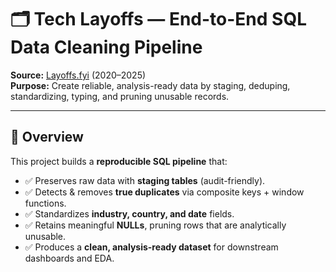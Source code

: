 # 🗂️ Tech Layoffs — End-to-End SQL Data Cleaning Pipeline

**Source:** [Layoffs.fyi](https://www.kaggle.com) (2020–2025)  
**Purpose:** Create reliable, analysis-ready data by staging, deduping, standardizing, typing, and pruning unusable records.

---

## 📌 Overview
This project builds a **reproducible SQL pipeline** that:
- ✅ Preserves raw data with **staging tables** (audit-friendly).
- ✅ Detects & removes **true duplicates** via composite keys + window functions.
- ✅ Standardizes **industry, country, and date** fields.
- ✅ Retains meaningful **NULLs**, pruning rows that are analytically unusable.
- ✅ Produces a **clean, analysis-ready dataset** for downstream dashboards and EDA.

